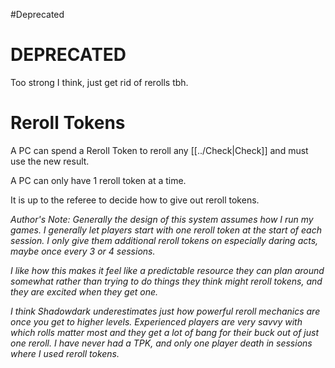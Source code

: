 #Deprecated 
# DEPRECATED
Too strong I think, just get rid of rerolls tbh.

# Reroll Tokens

A PC can spend a Reroll Token to reroll any [[../Check|Check]] and must use the new result.

A PC can only have 1 reroll token at a time.

It is up to the referee to decide how to give out reroll tokens. 

*Author's Note:*
*Generally the design of this system assumes how I run my games. I generally let players start with one reroll token at the start of each session. I only give them additional reroll tokens on especially daring acts, maybe once every 3 or 4 sessions.*

*I like how this makes it feel like a predictable resource they can plan around somewhat rather than trying to do things they think might reroll tokens, and they are excited when they get one.*

*I think Shadowdark underestimates just how powerful reroll mechanics are once you get to higher levels. Experienced players are very savvy with which rolls matter most and they get a lot of bang for their buck out of just one reroll. I have never had a TPK, and only one player death in sessions where I used reroll tokens.*